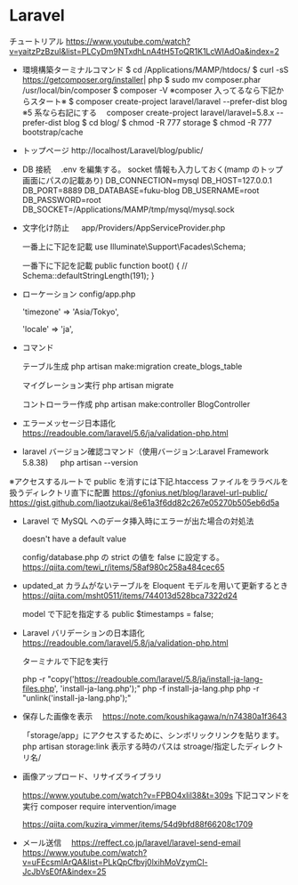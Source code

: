 # Laravel

チュートリアル
https://www.youtube.com/watch?v=yaitzPzBzuI&list=PLCyDm9NTxdhLnA4tH5ToQR1K1LcWIAdOa&index=2

- 環境構築ターミナルコマンド
  $ cd /Applications/MAMP/htdocs/
  $ curl -sS https://getcomposer.org/installer​ | php
  $ sudo mv composer.phar /usr/local/bin/composer
  $ composer -V
  ※composer 入ってるなら下記からスタート※
  $ composer create-project laravel/laravel --prefer-dist blog
  ※5 系なら右記にする　 composer create-project laravel/laravel=5.8.x --prefer-dist blog
  $ cd blog/
  $ chmod -R 777 storage
  $ chmod -R 777 bootstrap/cache

- トップページ
  http://localhost/Laravel/blog/public/

- DB 接続
  　.env を編集する。
  socket 情報も入力しておく(mamp のトップ画面にパスの記載あり)
  DB_CONNECTION=mysql
  DB_HOST=127.0.0.1
  DB_PORT=8889
  DB_DATABASE=fuku-blog
  DB_USERNAME=root
  DB_PASSWORD=root
  DB_SOCKET=/Applications/MAMP/tmp/mysql/mysql.sock

- 文字化け防止
  　 app/Providers/AppServiceProvider.php

  一番上に下記を記載
  use Illuminate\Support\Facades\Schema;

  一番下に下記を記載
  public function boot()
  {
  //
  Schema::defaultStringLength(191);
  }

- ローケーション
  config/app.php

  'timezone' => 'Asia/Tokyo',

  'locale' => 'ja',

- コマンド

  テーブル生成
  php artisan make:migration create_blogs_table

  マイグレーション実行
  php artisan migrate

  コントローラー作成
  php artisan make:controller BlogController

- エラーメッセージ日本語化
  https://readouble.com/laravel/5.6/ja/validation-php.html

- laravel バージョン確認コマンド（使用バージョン:Laravel Framework 5.8.38)
  　 php artisan --version

※アクセスするルートで public を消すには下記.htaccess ファイルをララベルを扱うディレクトリ直下に配置
https://gfonius.net/blog/laravel-url-public/
https://gist.github.com/liaotzukai/8e61a3f6dd82c267e05270b505eb6d5a

<!-- <IfModule mod_rewrite.c>
    <IfModule mod_negotiation.c>
        Options -MultiViews
    </IfModule>

    RewriteEngine On

    RewriteCond %{REQUEST_FILENAME} -d [OR]
    RewriteCond %{REQUEST_FILENAME} -f
    RewriteRule ^ ^$1 [N]

    RewriteCond %{REQUEST_URI} (\.\w+$) [NC]
    RewriteRule ^(.*)$ public/$1

    RewriteCond %{REQUEST_FILENAME} !-d
    RewriteCond %{REQUEST_FILENAME} !-f
    RewriteRule ^ server.php

</IfModule> -->

- Laravel で MySQL へのデータ挿入時にエラーが出た場合の対処法

  doesn't have a default value

  config/database.php の strict の値を false に設定する。
  https://qiita.com/tewi_r/items/58af980c258a484cec65

- updated_at カラムがないテーブルを Eloquent モデルを用いて更新するとき
  https://qiita.com/msht0511/items/744013d528bca7322d24

  model で下記を指定する
  public $timestamps = false;

- Laravel バリデーションの日本語化
  https://readouble.com/laravel/5.8/ja/validation-php.html

  ターミナルで下記を実行

  php -r "copy('https://readouble.com/laravel/5.8/ja/install-ja-lang-files.php', 'install-ja-lang.php');"
  php -f install-ja-lang.php
  php -r "unlink('install-ja-lang.php');"

- 保存した画像を表示
  　https://note.com/koushikagawa/n/n74380a1f3643

  「storage/app」にアクセスするために、シンボリックリンクを貼ります。
  php artisan storage:link
  表示する時のパスは stroage/指定したディレクトリ名/

- 画像アップロード、リサイズライブラリ

  https://www.youtube.com/watch?v=FPBO4xIil38&t=309s
  下記コマンドを実行
  composer require intervention/image

  https://qiita.com/kuzira_vimmer/items/54d9bfd88f66208c1709

- メール送信　
  https://reffect.co.jp/laravel/laravel-send-email
  https://www.youtube.com/watch?v=uFEcsmIArQA&list=PLkQpCfbvj0lxihMoVzymCl-JcJbVsE0fA&index=25
